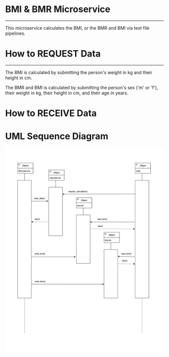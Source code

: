 # BMI & BMR Microservice
___

This microservice calculates the BMI, or the BMR and BMI via text file pipelines.

# How to REQUEST Data
___

The BMI is calculated by submitting the person's weight in kg and their height in cm.

The BMR and BMI is calculated by submitting the person's sex ('m' or 'f'), their weight in kg, their height in cm, and their age in years.

# How to RECEIVE Data

# UML Sequence Diagram

![BMI & BMR Microservice UML Sequence Diagram](https://github.com/mzrithm/cs361_assignment_8/blob/ced4b5abdc9c506c16ff49d1698503ce3ebf085f/MicroserviceUML.png)
